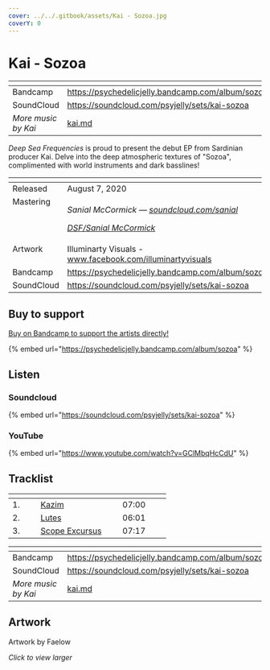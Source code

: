 ```yaml
---
cover: ../../.gitbook/assets/Kai - Sozoa.jpg
coverY: 0
---
```


# Kai - Sozoa

<table data-view="cards"><thead><tr><th></th><th data-hidden data-card-target data-type="content-ref"></th></tr></thead><tbody><tr><td>Bandcamp</td><td><a href="https://psychedelicjelly.bandcamp.com/album/sozoa">https://psychedelicjelly.bandcamp.com/album/sozoa</a></td></tr><tr><td>SoundCloud</td><td><a href="https://soundcloud.com/psyjelly/sets/kai-sozoa">https://soundcloud.com/psyjelly/sets/kai-sozoa</a></td></tr><tr><td><em>More music by Kai</em></td><td><a href="../../artists/music/kai.md">kai.md</a></td></tr></tbody></table>

_Deep Sea Frequencies_ is proud to present the debut EP from Sardinian producer Kai. Delve into the deep atmospheric textures of "Sozoa", complimented with world instruments and dark basslines!

<table data-header-hidden><thead><tr><th width="128" valign="top"></th><th></th></tr></thead><tbody><tr><td valign="top">Released</td><td>August 7, 2020</td></tr><tr><td valign="top">Mastering</td><td><p><em>Sanial McCormick —</em> <a href="https://soundcloud.com/sanial"><em>soundcloud.com/sanial</em></a> </p><p><a href="../../artists/mastering/sanial-mccormick.md"><em>DSF/Sanial McCormick</em></a> </p></td></tr><tr><td valign="top">Artwork</td><td>Illuminarty Visuals - <a href="https://www.facebook.com/illuminartyvisuals/">www.facebook.com/illuminartyvisuals</a></td></tr><tr><td valign="top">Bandcamp</td><td><a href="https://psychedelicjelly.bandcamp.com/album/sozoa">https://psychedelicjelly.bandcamp.com/album/sozoa</a></td></tr><tr><td valign="top">SoundCloud</td><td><a href="https://soundcloud.com/psyjelly/sets/kai-sozoa">https://soundcloud.com/psyjelly/sets/kai-sozoa</a></td></tr></tbody></table>

## Buy to support

[Buy on Bandcamp to support the artists directly!](https://psychedelicjelly.bandcamp.com/album/sozoa)

{% embed url="https://psychedelicjelly.bandcamp.com/album/sozoa" %}

## Listen

### Soundcloud

{% embed url="https://soundcloud.com/psyjelly/sets/kai-sozoa" %}

### YouTube

{% embed url="https://www.youtube.com/watch?v=GClMbqHcCdU" %}

## Tracklist

<table data-header-hidden><thead><tr><th width="40"></th><th width="147"></th><th width="79"></th></tr></thead><tbody><tr><td>1.</td><td><a href="https://psychedelicjelly.bandcamp.com/track/kazim">Kazim</a> </td><td>07:00</td></tr><tr><td>2.</td><td><a href="https://psychedelicjelly.bandcamp.com/track/lutes">Lutes</a> </td><td>06:01</td></tr><tr><td>3.</td><td><a href="https://psychedelicjelly.bandcamp.com/track/scope-excursus">Scope Excursus</a> </td><td>07:17</td></tr></tbody></table>

<table data-view="cards"><thead><tr><th></th><th data-hidden data-card-target data-type="content-ref"></th></tr></thead><tbody><tr><td>Bandcamp</td><td><a href="https://psychedelicjelly.bandcamp.com/album/sozoa">https://psychedelicjelly.bandcamp.com/album/sozoa</a></td></tr><tr><td>SoundCloud</td><td><a href="https://soundcloud.com/psyjelly/sets/kai-sozoa">https://soundcloud.com/psyjelly/sets/kai-sozoa</a></td></tr><tr><td><em>More music by Kai</em></td><td><a href="../../artists/music/kai.md">kai.md</a></td></tr></tbody></table>

## Artwork

Artwork by Faelow

_Click to view larger_

<figure><img src="../../.gitbook/assets/Kai - Sozoa.jpg" alt=""><figcaption></figcaption></figure>
